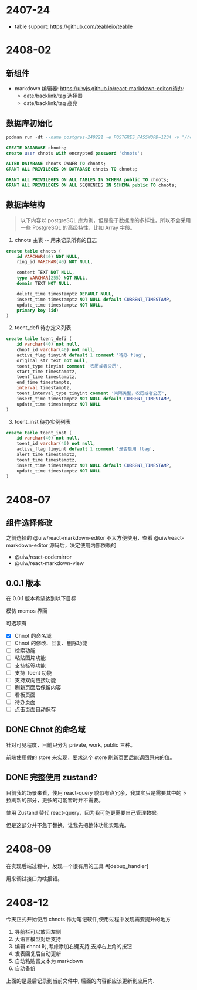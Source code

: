 # 2407-24

- table support: https://github.com/teableio/teable

# 2408-02

## 新组件

- markdown 编辑器: https://uiwjs.github.io/react-markdown-editor/待办:
  - date/backlink/tag 选择器
  - date/backlink/tag 高亮

## 数据库初始化

```sql
podman run -dt --name postgres-240221 -e POSTGRES_PASSWORD=1234 -v "/home/chin/files-ext/others/postgres:/var/lib/postgresql/data:Z" -p 5432:5432 postgres

CREATE DATABASE chnots;
create user chnots with encrypted password 'chnots';

ALTER DATABASE chnots OWNER TO chnots;
GRANT ALL PRIVILEGES ON DATABASE chnots TO chnots;

GRANT ALL PRIVILEGES ON ALL TABLES IN SCHEMA public TO chnots;
GRANT ALL PRIVILEGES ON ALL SEQUENCES IN SCHEMA public TO chnots;
```

## 数据库结构

> 以下内容以 postgreSQL 库为例，但是鉴于数据库的多样性，所以不会采用一些 PostgreSQL 的高级特性，比如 Array 字段。

1. chnots 主表 -- 用来记录所有的日志

```sql
create table chnots (
    id VARCHAR(40) NOT NULL,
    ring_id VARCHAR(40) NOT NULL,

    content TEXT NOT NULL,
    type VARCHAR(255) NOT NULL,
    domain TEXT NOT NULL,

    delete_time timestamptz DEFAULT NULL,
    insert_time timestamptz NOT NULL default CURRENT_TIMESTAMP,
    update_time timestamptz NOT NULL,
    primary key (id)
)
```

2. toent_defi 待办定义列表

```sql
create table toent_defi (
    id varchar(40) not null,
    chnot_id varchar(40) not null,
    active_flag tinyint default 1 comment '待办 flag',
    original_str text not null,
    toent_type tinyint comment '农历或者公历',
    start_time timestamptz,
    toent_time timestamptz,
    end_time timestamptz,
    interval timestamptz,
    toent_interval_type tinyint comment '间隔类型，农历或者公历',
    insert_time timestamptz NOT NULL default CURRENT_TIMESTAMP,
    update_time timestamptz NOT NULL
)
```

3. toent_inst 待办实例列表

```sql
create table toent_inst (
    id varchar(40) not null,
    toent_id varchar(40) not null,
    active_flag tinyint default 1 comment '是否启用 flag',
    alert_time timestamptz,
    toent_time timestamptz,
    insert_time timestamptz NOT NULL default CURRENT_TIMESTAMP,
    update_time timestamptz NOT NULL
)
```

# 2408-07

## 组件选择修改

之前选择的 @uiw/react-markdown-editor 不太方便使用，查看 @uiw/react-markdown-editor 源码后，决定使用内部依赖的

- @uiw/react-codemirror
- @uiw/react-markdown-view

## 0.0.1 版本

在 0.0.1 版本希望达到以下目标

模仿 memos 界面

可选项有

- [x] Chnot 的命名域
- [ ] Chnot 的修改、回复、删除功能
- [ ] 检索功能
- [ ] 粘贴图片功能
- [ ] 支持标签功能
- [ ] 支持 Toent 功能
- [ ] 支持双向链接功能
- [ ] 刷新页面后保留内容
- [ ] 看板页面
- [ ] 待办页面
- [ ] 点击页面自动保存

## DONE Chnot 的命名域

针对可见程度，目前只分为 private, work, public 三种。

前端使用假的 store 来实现，要求这个 store 刷新页面后能返回原来的值。

## DONE 完整使用 zustand?

目前我的场景来看，使用 react-query 貌似有点冗余，我其实只是需要其中的下拉刷新的部分，更多的可能暂时并不需要。

使用 Zustand 替代 react-query，因为我可能更需要自己管理数据。

但是这部分并不急于替换，让我先把整体功能实现完。

# 2408-09

在实现后端过程中，发现一个很有用的工具 #[debug_handler]

用来调试接口为啥报错。

# 2408-12

今天正式开始使用 chnots 作为笔记软件,使用过程中发现需要提升的地方

1. 导航栏可以放回左侧
2. 大语言模型对话支持
3. 编辑 chnot 时,考虑添加右键支持,去掉右上角的按钮
4. 发表回复后自动更新
5. 自动粘贴富文本为 markdown
6. 自动备份

上面的是最后记录到当前文件中, 后面的内容都应该更新到应用内.
